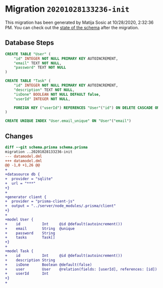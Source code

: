 # Migration `20201028133236-init`

This migration has been generated by Matija Sosic at 10/28/2020, 2:32:36 PM.
You can check out the [state of the schema](./schema.prisma) after the migration.

## Database Steps

```sql
CREATE TABLE "User" (
    "id" INTEGER NOT NULL PRIMARY KEY AUTOINCREMENT,
    "email" TEXT NOT NULL,
    "password" TEXT NOT NULL
)

CREATE TABLE "Task" (
    "id" INTEGER NOT NULL PRIMARY KEY AUTOINCREMENT,
    "description" TEXT NOT NULL,
    "isDone" BOOLEAN NOT NULL DEFAULT false,
    "userId" INTEGER NOT NULL,

    FOREIGN KEY ("userId") REFERENCES "User"("id") ON DELETE CASCADE ON UPDATE CASCADE
)

CREATE UNIQUE INDEX "User.email_unique" ON "User"("email")
```

## Changes

```diff
diff --git schema.prisma schema.prisma
migration ..20201028133236-init
--- datamodel.dml
+++ datamodel.dml
@@ -1,0 +1,26 @@
+
+datasource db {
+  provider = "sqlite"
+  url = "***"
+}
+
+generator client {
+  provider = "prisma-client-js"
+  output = "../server/node_modules/.prisma/client"
+}
+
+model User {
+    id          Int     @id @default(autoincrement())
+    email       String  @unique
+    password    String
+    tasks       Task[]
+}
+
+model Task {
+    id          Int     @id @default(autoincrement())
+    description String
+    isDone      Boolean @default(false)
+    user        User    @relation(fields: [userId], references: [id])
+    userId      Int
+}
+
```


